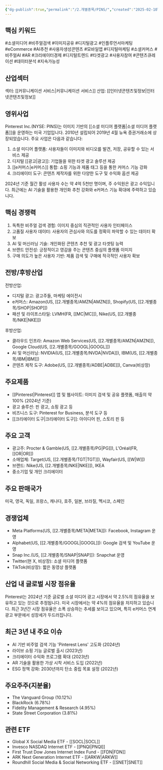```yaml
---
{"dg-publish":true,"permalink":"/2.개별종목/PINS/","created":"2025-02-10T10:41:16.730+09:00","updated":"2025-06-03T20:06:00.671+09:00"}
---
```


## 핵심 키워드

#소셜미디어 #비주얼검색 #이미지공유 #디지털광고 #인플루언서마케팅 #eCommerce #AI추천 #사용자생성콘텐츠 #모바일앱 #디지털마케팅 #소셜커머스 #비주얼AI #AR #크리에이터경제 #디지털트렌드 #타겟광고 #사용자참여 #콘텐츠큐레이션 #데이터분석 #지속가능성

## 산업섹터

섹터: [[커뮤니케이션 서비스\|커뮤니케이션 서비스]]
산업: [[인터넷콘텐츠및정보\|인터넷콘텐츠및정보]]

## 영위사업

Pinterest Inc.(NYSE: PINS)는 이미지 기반의 [[소셜 미디어 플랫폼\|소셜 미디어 플랫폼]]을 운영하는 미국 기업입니다. 2010년 설립되어 2019년 4월 뉴욕 증권거래소에 상장되었습니다. 주요 사업은 다음과 같습니다:

1. 소셜 미디어 플랫폼: 사용자들이 이미지와 비디오를 발견, 저장, 공유할 수 있는 서비스 제공
2. 디지털 [[광고\|광고]]: 기업들을 위한 타겟 광고 솔루션 제공
3. [[e커머스\|e커머스]] 통합: 쇼핑 기능과 제품 태그 등을 통한 커머스 기능 강화
4. 크리에이터 도구: 콘텐츠 제작자를 위한 다양한 도구 및 수익화 옵션 제공

2024년 기준 월간 활성 사용자 수는 약 4억 5천만 명이며, 주 수익원은 광고 수익입니다. 최근에는 AI 기술을 활용한 개인화 추천 강화와 e커머스 기능 확대에 주력하고 있습니다.

## 핵심 경쟁력

1. 독특한 비주얼 검색 경험: 이미지 중심의 직관적인 사용자 인터페이스
2. 고품질 사용자 데이터: 사용자의 관심사와 의도를 정확히 파악할 수 있는 데이터 확보
3. AI 및 머신러닝 기술: 개인화된 콘텐츠 추천 및 광고 타겟팅 능력
4. 브랜드 안전성: 긍정적이고 영감을 주는 콘텐츠 중심의 플랫폼 이미지
5. 구매 의도가 높은 사용자 기반: 제품 검색 및 구매에 적극적인 사용자 확보

## 전방/후방산업

전방산업:

- 디지털 광고: 광고주들, 마케팅 에이전시
- e커머스: Amazon(US, [[2.개별종목/AMZN\|AMZN]]), Shopify(US, [[2.개별종목/SHOP\|SHOP]])
- 패션 및 라이프스타일: LVMH(FR, [[MC\|MC]]), Nike(US, [[2.개별종목/NKE\|NKE]])

후방산업:

- 클라우드 인프라: Amazon Web Services(US, [[2.개별종목/AMZN\|AMZN]]), Google Cloud(US, [[2.개별종목/GOOGL\|GOOGL]])
- AI 및 머신러닝: NVIDIA(US, [[2.개별종목/NVDA\|NVDA]]), IBM(US, [[2.개별종목/IBM\|IBM]])
- 콘텐츠 제작 도구: Adobe(US, [[2.개별종목/ADBE\|ADBE]]), Canva(비상장)

## 주요제품

- [[Pinterest\|Pinterest]] 앱 및 웹사이트: 이미지 검색 및 공유 플랫폼, 매출의 약 100% (2024년 기준)
- 광고 솔루션: 핀 광고, 쇼핑 광고 등
- 비즈니스 도구: Pinterest for Business, 분석 도구 등
- [[크리에이터 도구\|크리에이터 도구]]: 아이디어 핀, 스토리 핀 등

## 주요 고객

- 광고주: Procter & Gamble(US, [[2.개별종목/PG\|PG]]), L'Oréal(FR, [[OR\|OR]])
- 소매업체: Target(US, [[2.개별종목/TGT\|TGT]]), Wayfair(US, [[W\|W]])
- 브랜드: Nike(US, [[2.개별종목/NKE\|NKE]]), IKEA
- 중소기업 및 개인 크리에이터

## 주요 판매국가

미국, 영국, 독일, 프랑스, 캐나다, 호주, 일본, 브라질, 멕시코, 스페인

## 경쟁업체

- Meta Platforms(US, [[2.개별종목/META\|META]]): Facebook, Instagram 운영
- Alphabet(US, [[2.개별종목/GOOGL\|GOOGL]]): Google 검색 및 YouTube 운영
- Snap Inc.(US, [[2.개별종목/SNAP\|SNAP]]): Snapchat 운영
- Twitter(현 X, 비상장): 소셜 미디어 플랫폼
- TikTok(비상장): 짧은 동영상 플랫폼

## 산업 내 글로벌 시장 점유율

Pinterest는 2024년 기준 글로벌 소셜 미디어 광고 시장에서 약 2.5%의 점유율을 보유하고 있는 것으로 추정됩니다. 미국 시장에서는 약 4%의 점유율을 차지하고 있습니다. 최근 3년간 시장 점유율은 소폭 상승하는 추세를 보이고 있으며, 특히 e커머스 연계 광고 부문에서 성장세가 두드러집니다.

## 최근 3년 내 주요 이슈

- AI 기반 비주얼 검색 기능 'Pinterest Lens' 고도화 (2024년)
- 라이브 쇼핑 기능 글로벌 출시 (2023년)
- 크리에이터 수익화 프로그램 확대 (2023년)
- AR 기술을 활용한 가상 시착 서비스 도입 (2022년)
- ESG 정책 강화: 2030년까지 탄소 중립 목표 설정 (2022년)

## 주요주주(지분율)

- The Vanguard Group (10.12%)
- BlackRock (6.78%)
- Fidelity Management & Research (4.95%)
- State Street Corporation (3.81%)

## 관련 ETF

- Global X Social Media ETF - [[SOCL\|SOCL]]
- Invesco NASDAQ Internet ETF - [[PNQI\|PNQI]]
- First Trust Dow Jones Internet Index Fund - [[FDN\|FDN]]
- ARK Next Generation Internet ETF - [[ARKW\|ARKW]]
- Roundhill Social Media & Social Networking ETF - [[SNET\|SNET]]
